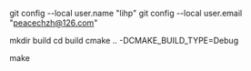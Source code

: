 
git config --local user.name "lihp"
git config --local user.email "peacechzh@126.com"

mkdir build
cd build
cmake .. -DCMAKE_BUILD_TYPE=Debug

make
